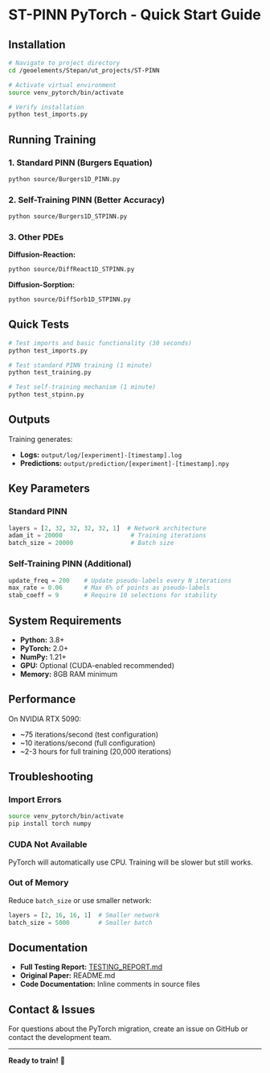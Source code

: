 # ST-PINN PyTorch - Quick Start Guide

## Installation

```bash
# Navigate to project directory
cd /geoelements/Stepan/ut_projects/ST-PINN

# Activate virtual environment
source venv_pytorch/bin/activate

# Verify installation
python test_imports.py
```

## Running Training

### 1. Standard PINN (Burgers Equation)
```bash
python source/Burgers1D_PINN.py
```

### 2. Self-Training PINN (Better Accuracy)
```bash
python source/Burgers1D_STPINN.py
```

### 3. Other PDEs

**Diffusion-Reaction:**
```bash
python source/DiffReact1D_STPINN.py
```

**Diffusion-Sorption:**
```bash
python source/DiffSorb1D_STPINN.py
```

## Quick Tests

```bash
# Test imports and basic functionality (30 seconds)
python test_imports.py

# Test standard PINN training (1 minute)
python test_training.py

# Test self-training mechanism (1 minute)
python test_stpinn.py
```

## Outputs

Training generates:
- **Logs:** `output/log/[experiment]-[timestamp].log`
- **Predictions:** `output/prediction/[experiment]-[timestamp].npy`

## Key Parameters

### Standard PINN
```python
layers = [2, 32, 32, 32, 32, 1]  # Network architecture
adam_it = 20000                   # Training iterations
batch_size = 20000                # Batch size
```

### Self-Training PINN (Additional)
```python
update_freq = 200    # Update pseudo-labels every N iterations
max_rate = 0.06      # Max 6% of points as pseudo-labels
stab_coeff = 9       # Require 10 selections for stability
```

## System Requirements

- **Python:** 3.8+
- **PyTorch:** 2.0+
- **NumPy:** 1.21+
- **GPU:** Optional (CUDA-enabled recommended)
- **Memory:** 8GB RAM minimum

## Performance

On NVIDIA RTX 5090:
- ~75 iterations/second (test configuration)
- ~10 iterations/second (full configuration)
- ~2-3 hours for full training (20,000 iterations)

## Troubleshooting

### Import Errors
```bash
source venv_pytorch/bin/activate
pip install torch numpy
```

### CUDA Not Available
PyTorch will automatically use CPU. Training will be slower but still works.

### Out of Memory
Reduce `batch_size` or use smaller network:
```python
layers = [2, 16, 16, 1]  # Smaller network
batch_size = 5000        # Smaller batch
```

## Documentation

- **Full Testing Report:** [TESTING_REPORT.md](TESTING_REPORT.md)
- **Original Paper:** README.md
- **Code Documentation:** Inline comments in source files

## Contact & Issues

For questions about the PyTorch migration, create an issue on GitHub or contact the development team.

---

**Ready to train!** 🚀